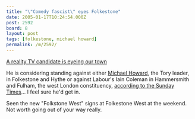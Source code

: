 ```yaml
---
title: "\"Comedy fascist\" eyes Folkestone"
date: 2005-01-17T10:24:54.000Z
post: 2592
board: 8
layout: post
tags: [folkestone, michael howard]
permalink: /m/2592/
---
```

<a href="http://www.timesonline.co.uk/article/0,,2087-1442178,00.html">A reality TV candidate is eyeing our town</a>

He is considering standing against either <a href="/wiki/michael+howard">Michael Howard</a>, the Tory leader, in Folkestone and Hythe or against Labour's Iain Coleman in Hammersmith and Fulham, the west London constituency, <a href="http://www.timesonline.co.uk/article/0,,2087-1442178,00.html">according to the Sunday Times</a>... I feel sure he'd get in.

Seen the new "Folkstone West" signs at Folkestone West at the weekend. Not worth going out of your way really.

